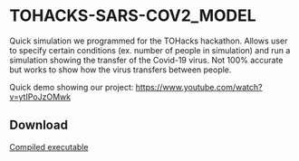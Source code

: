 # TOHACKS-SARS-COV2_MODEL
Quick simulation we programmed for the TOHacks hackathon.
  Allows user to specify certain conditions (ex. number of people in simulation) and run a simulation showing the transfer of the Covid-19 virus. Not 100% accurate but works to show how the virus transfers between people. 

Quick demo showing our project:
https://www.youtube.com/watch?v=ytIPoJzOMwk

## Download
[Compiled executable](https://github.com/Ti1mmy/TOHACKS-SARS-COV2_MODEL/releases)
